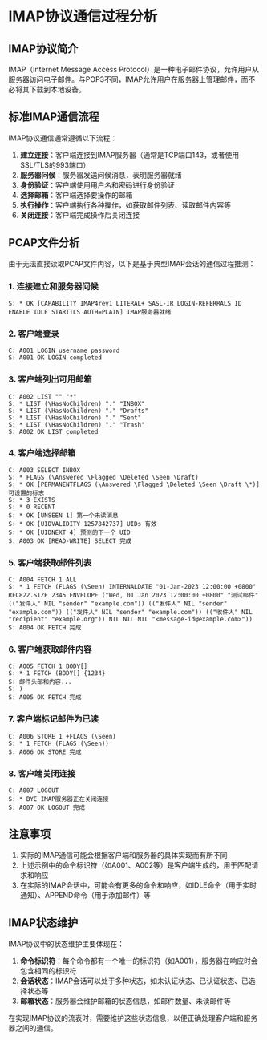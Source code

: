 # IMAP协议通信过程分析

## IMAP协议简介

IMAP（Internet Message Access Protocol）是一种电子邮件协议，允许用户从服务器访问电子邮件。与POP3不同，IMAP允许用户在服务器上管理邮件，而不必将其下载到本地设备。

## 标准IMAP通信流程

IMAP协议通信通常遵循以下流程：

1. **建立连接**：客户端连接到IMAP服务器（通常是TCP端口143，或者使用SSL/TLS的993端口）
2. **服务器问候**：服务器发送问候消息，表明服务器就绪
3. **身份验证**：客户端使用用户名和密码进行身份验证
4. **选择邮箱**：客户端选择要操作的邮箱
5. **执行操作**：客户端执行各种操作，如获取邮件列表、读取邮件内容等
6. **关闭连接**：客户端完成操作后关闭连接

## PCAP文件分析

由于无法直接读取PCAP文件内容，以下是基于典型IMAP会话的通信过程推测：

### 1. 连接建立和服务器问候

```
S: * OK [CAPABILITY IMAP4rev1 LITERAL+ SASL-IR LOGIN-REFERRALS ID ENABLE IDLE STARTTLS AUTH=PLAIN] IMAP服务器就绪
```

### 2. 客户端登录

```
C: A001 LOGIN username password
S: A001 OK LOGIN completed
```

### 3. 客户端列出可用邮箱

```
C: A002 LIST "" "*"
S: * LIST (\HasNoChildren) "." "INBOX"
S: * LIST (\HasNoChildren) "." "Drafts"
S: * LIST (\HasNoChildren) "." "Sent"
S: * LIST (\HasNoChildren) "." "Trash"
S: A002 OK LIST completed
```

### 4. 客户端选择邮箱

```
C: A003 SELECT INBOX
S: * FLAGS (\Answered \Flagged \Deleted \Seen \Draft)
S: * OK [PERMANENTFLAGS (\Answered \Flagged \Deleted \Seen \Draft \*)] 可设置的标志
S: * 3 EXISTS
S: * 0 RECENT
S: * OK [UNSEEN 1] 第一个未读消息
S: * OK [UIDVALIDITY 1257842737] UIDs 有效
S: * OK [UIDNEXT 4] 预测的下一个 UID
S: A003 OK [READ-WRITE] SELECT 完成
```

### 5. 客户端获取邮件列表

```
C: A004 FETCH 1 ALL
S: * 1 FETCH (FLAGS (\Seen) INTERNALDATE "01-Jan-2023 12:00:00 +0800" RFC822.SIZE 2345 ENVELOPE ("Wed, 01 Jan 2023 12:00:00 +0800" "测试邮件" (("发件人" NIL "sender" "example.com")) (("发件人" NIL "sender" "example.com")) (("发件人" NIL "sender" "example.com")) (("收件人" NIL "recipient" "example.org")) NIL NIL NIL "<message-id@example.com>"))
S: A004 OK FETCH 完成
```

### 6. 客户端获取邮件内容

```
C: A005 FETCH 1 BODY[]
S: * 1 FETCH (BODY[] {1234}
S: 邮件头部和内容...
S: )
S: A005 OK FETCH 完成
```

### 7. 客户端标记邮件为已读

```
C: A006 STORE 1 +FLAGS (\Seen)
S: * 1 FETCH (FLAGS (\Seen))
S: A006 OK STORE 完成
```

### 8. 客户端关闭连接

```
C: A007 LOGOUT
S: * BYE IMAP服务器正在关闭连接
S: A007 OK LOGOUT 完成
```

## 注意事项

1. 实际的IMAP通信可能会根据客户端和服务器的具体实现而有所不同
2. 上述示例中的命令标识符（如A001、A002等）是客户端生成的，用于匹配请求和响应
3. 在实际的IMAP会话中，可能会有更多的命令和响应，如IDLE命令（用于实时通知）、APPEND命令（用于添加邮件）等

## IMAP状态维护

IMAP协议中的状态维护主要体现在：

1. **命令标识符**：每个命令都有一个唯一的标识符（如A001），服务器在响应时会包含相同的标识符
2. **会话状态**：IMAP会话可以处于多种状态，如未认证状态、已认证状态、已选择状态等
3. **邮箱状态**：服务器会维护邮箱的状态信息，如邮件数量、未读邮件等

在实现IMAP协议的流表时，需要维护这些状态信息，以便正确处理客户端和服务器之间的通信。